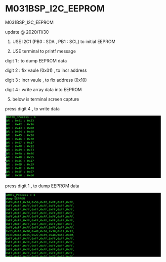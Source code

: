 # M031BSP_I2C_EEPROM
 M031BSP_I2C_EEPROM

update @ 2020/11/30

1. USE I2C1 (PB0 : SDA , PB1 : SCL) to initial EEPROM

2. USE terminal to printf message 

digit 1 : to dump EEPROM data

digit 2 : fix vaule (0x01) , to incr address

digit 3 : incr vaule , to fix address (0x10)

digit 4 : write array data into EEPROM

5. below is terminal screen capture

press digit 4 , to write data

![image](https://github.com/released/M031BSP_I2C_EEPROM/blob/main/WR.jpg)


press digit 1 , to dump EEPROM data

![image](https://github.com/released/M031BSP_I2C_EEPROM/blob/main/RD.jpg)
